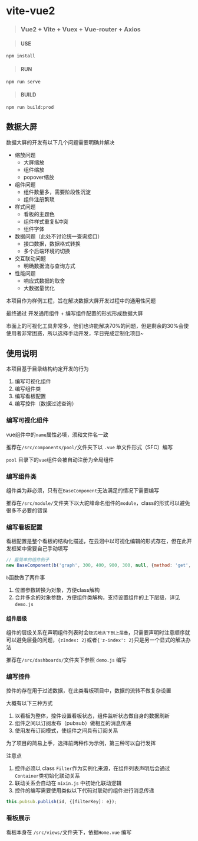 # vite-vue2

> ### Vue2 + Vite + Vuex + Vue-router + Axios


> #### USE
> 
```
npm install
```

> #### RUN
```
npm run serve
```

> #### BUILD
```
npm run build:prod
```
## 数据大屏

数据大屏的开发有以下几个问题需要明确并解决

- 缩放问题
  - 大屏缩放
  - 组件缩放
  - popover缩放
- 组件问题
  - 组件数量多，需要阶段性沉淀
  - 组件注册繁琐
- 样式问题
  - 看板的主题色
  - 组件样式重复&冲突
  - 组件字体
- 数据问题（此处不讨论统一查询接口）
  - 接口数据，数据格式转换
  - 多个后端环境的切换
- 交互联动问题
  - 明确数据流与查询方式
- 性能问题
  - 响应式数据的取舍
  - 大数据量优化

本项目作为样例工程，旨在解决数据大屏开发过程中的通用性问题

最终通过 开发通用组件 + 编写组件配置的形式形成数据大屏

市面上的可视化工具非常多，他们也许能解决70%的问题，但是剩余的30%会使使用者非常困惑，所以选择手动开发，早日完成定制化项目~ 

## 使用说明

本项目基于目录结构约定开发的行为



1. 编写可视化组件
2. 编写组件类
3. 编写看板配置
4. 编写控件（数据过滤查询）

### 编写可视化组件

vue组件中的`name`属性必填，须和文件名一致

推荐在`/src/components/pool/`文件夹下以 `.vue` 单文件形式（SFC）编写

`pool` 目录下的`vue`组件会被自动注册为全局组件

### 编写组件类

组件类为非必须，只有在`BaseComponent`无法满足的情况下需要编写

推荐在`/src/module/`文件夹下以大驼峰命名组件的`module`，class的形式可以避免很多不必要的错误


### 编写看板配置

看板配置是整个看板的结构化描述，在云洄中以可视化编辑的形式存在，但在此开发框架中需要自己手动填写

```js
// 最简单的组件例子
new BaseComponent(b('graph', 300, 400, 900, 300, null, {method: 'get', url: 'http://172.38.110.228:30032/api/v1/pieGraph'}))
```

`b`函数做了两件事

1. 位置参数转换为对象，方便class解构
2. 合并多余的对象参数，方便组件类解构，支持设置组件的上下层级，详见`demo.js`

#### 组件层级

组件的层级关系在声明组件列表时会`隐式地从下到上层叠`，只需要声明时注意顺序就可以避免层叠的问题，`{zIndex: 2}`或者`{'z-index': 2}`只是另一个显式的解决办法

推荐在`/src/dashboards/`文件夹下参照 `demo.js` 编写

### 编写控件
控件的存在用于过滤数据，在此类看板项目中，数据的流转不做复杂设置

大概有以下三种方式
1. 以看板为整体，控件设置看板状态，组件监听状态做自身的数据刷新
2. 组件之间以订阅发布（pubsub）做相互的消息传递
3. 使用发布订阅模式，使组件之间具有订阅关系

为了项目的简易上手，选择前两种作为示例，第三种可以自行发挥

注意点
1. 控件必须以 class `Filter`作为实例化来源，在组件列表声明后会通过`Container`类初始化联动关系
2. 联动关系会自动在 `mixin.js` 中初始化联动逻辑
3. 控件的编写需要使用类似以下代码对联动的组件进行消息传递
```js
this.pubsub.publish(id, {[filterKey]: e});
```

### 看板展示

看板本身在 `/src/views/`文件夹下，依据`Home.vue` 编写